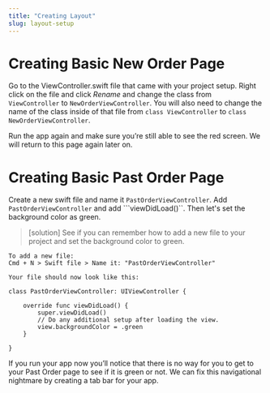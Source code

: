 ```yaml
---
title: "Creating Layout"
slug: layout-setup
---
```


# Creating Basic New Order Page 
Go to the ViewController.swift file that came with your project setup. Right click on the file and click <em>Rename</em> and change the class from ```ViewController``` to ```NewOrderViewController```. You will also need to change the name of the class inside of that file from ```class ViewController``` to ```class NewOrderViewController```.

Run the app again and make sure you’re still able to see the red screen. We will return to this page again later on. 

# Creating Basic Past Order Page 

Create a new swift file and name it ```PastOrderViewController```. Add ```PastOrderViewController``` and add ```viewDidLoad()``. Then let's set the background color as green.


> [solution]
> See if you can remember how to add a new file to your project and set the background color to green. 
>
```
To add a new file: 
Cmd + N > Swift file > Name it: "PastOrderViewController" 

Your file should now look like this: 

class PastOrderViewController: UIViewController {
 
    override func viewDidLoad() {
        super.viewDidLoad()
        // Do any additional setup after loading the view.
        view.backgroundColor = .green 
    }
 
}
```
If you run your app now you’ll notice that there is no way for you to get to your Past Order page to see if it is green or not. We can fix this navigational nightmare by creating a tab bar for your app. 
